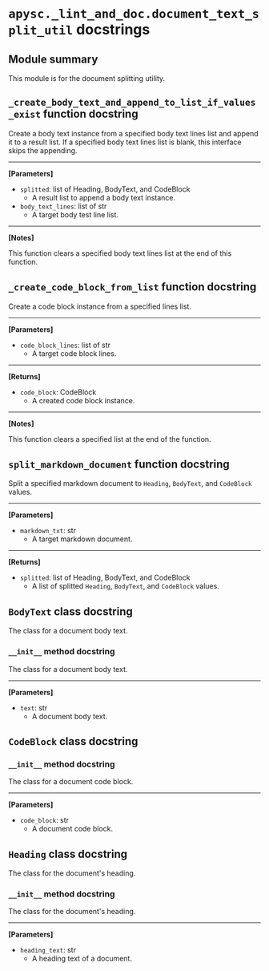 # `apysc._lint_and_doc.document_text_split_util` docstrings

## Module summary

This module is for the document splitting utility.

## `_create_body_text_and_append_to_list_if_values_exist` function docstring

Create a body text instance from a specified body text lines list and append it to a result list. If a specified body text lines list is blank, this interface skips the appending.<hr>

**[Parameters]**

- `splitted`: list of Heading, BodyText, and CodeBlock
  - A result list to append a body text instance.
- `body_text_lines`: list of str
  - A target body test line list.

<hr>

**[Notes]**

This function clears a specified body text lines list at the end of this function.

## `_create_code_block_from_list` function docstring

Create a code block instance from a specified lines list.<hr>

**[Parameters]**

- `code_block_lines`: list of str
  - A target code block lines.

<hr>

**[Returns]**

- `code_block`: CodeBlock
  - A created code block instance.

<hr>

**[Notes]**

This function clears a specified list at the end of the function.

## `split_markdown_document` function docstring

Split a specified markdown document to `Heading`, `BodyText`, and `CodeBlock` values.<hr>

**[Parameters]**

- `markdown_txt`: str
  - A target markdown document.

<hr>

**[Returns]**

- `splitted`: list of Heading, BodyText, and CodeBlock
  - A list of splitted `Heading`, `BodyText`, and `CodeBlock` values.

## `BodyText` class docstring

The class for a document body text.

### `__init__` method docstring

The class for a document body text.<hr>

**[Parameters]**

- `text`: str
  - A document body text.

## `CodeBlock` class docstring

### `__init__` method docstring

The class for a document code block.<hr>

**[Parameters]**

- `code_block`: str
  - A document code block.

## `Heading` class docstring

The class for the document's heading.

### `__init__` method docstring

The class for the document's heading.<hr>

**[Parameters]**

- `heading_text`: str
  - A heading text of a document.